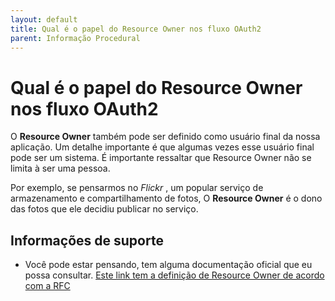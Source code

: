 ```yaml
---
layout: default
title: Qual é o papel do Resource Owner nos fluxo OAuth2 
parent: Informação Procedural
---
```

# Qual é o papel do Resource Owner nos fluxo OAuth2

O **Resource Owner** também pode ser definido como usuário final da nossa aplicação. Um detalhe importante é que algumas vezes
esse usuário final pode ser um sistema. É importante ressaltar que Resource Owner não se limita à ser uma pessoa.

Por exemplo, se pensarmos no _Flickr_ , um popular serviço de armazenamento e compartilhamento de fotos,
O **Resource Owner** é o dono das fotos que ele decidiu publicar no serviço.

## Informações de suporte

* Você pode estar pensando, tem alguma documentação oficial que eu possa consultar. [Este link tem a definição de
Resource Owner de acordo com a RFC](https://tools.ietf.org/html/rfc6749#section-1)
